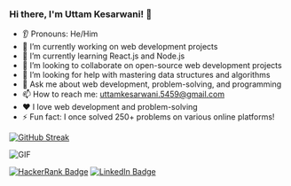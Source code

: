 ### Hi there, I'm Uttam Kesarwani! 👋

* 👂 Pronouns: He/Him
* 🔭 I’m currently working on web development projects
* 🌱 I’m currently learning React.js and Node.js
* 🤝 I’m looking to collaborate on open-source web development projects
* 🤔 I’m looking for help with mastering data structures and algorithms
* 💬 Ask me about web development, problem-solving, and programming
* 📫 How to reach me: uttamkesarwani.5459@gmail.com
* ❤️ I love web development and problem-solving
* ⚡ Fun fact: I once solved 250+ problems on various online platforms!







[![GitHub Streak](http://github-readme-streak-stats.herokuapp.com?user=Uttam-kesarwani333&theme=dark&border_radius=50)](https://git.io/streak-stats)



![GIF](relative-path-to-your-gif.gif)

[![HackerRank Badge](https://img.shields.io/badge/HackerRank-5%20Stars-brightgreen)](https://www.hackerrank.com/uttam333)
[![LinkedIn Badge](https://img.shields.io/badge/LinkedIn-Connect-blue)](https://www.linkedin.com/in/uttam333)
